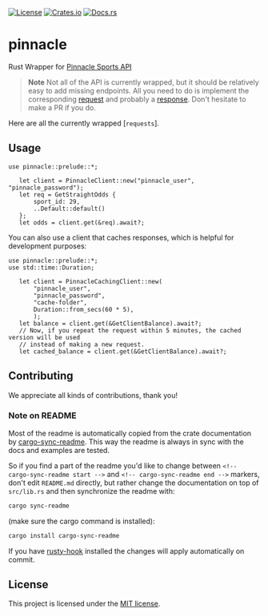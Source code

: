 [![License](https://img.shields.io/crates/l/pinnacle.svg)](https://choosealicense.com/licenses/mit/)
[![Crates.io](https://img.shields.io/crates/v/pinnacle.svg)](https://crates.io/crates/pinnacle)
[![Docs.rs](https://docs.rs/pinnacle/badge.svg)](https://docs.rs/pinnacle)

<!-- cargo-sync-readme start -->

# pinnacle

Rust Wrapper for [Pinnacle Sports API][api]

> **Note**
> Not all of the API is currently wrapped, but it should be relatively easy to add missing
> endpoints. All you need to do is implement the corresponding
> [request](`traits::PinnacleApiRequest`) and probably a [response](`responses`).
> Don't hesitate to make a PR if you do.

Here are all the currently wrapped [`requests`].

## Usage

```rust,no_run
use pinnacle::prelude::*;

   let client = PinnacleClient::new("pinnacle_user", "pinnacle_password");
   let req = GetStraightOdds {
       sport_id: 29,
       ..Default::default()
   };
   let odds = client.get(&req).await?;
```

You can also use a client that caches responses, which is helpful for development purposes:

```rust,no_run
use pinnacle::prelude::*;
use std::time::Duration;

   let client = PinnacleCachingClient::new(
       "pinnacle_user",
       "pinnacle_password",
       "cache-folder",
       Duration::from_secs(60 * 5),
       );
   let balance = client.get(&GetClientBalance).await?;
   // Now, if you repeat the request within 5 minutes, the cached version will be used
   // instead of making a new request.
   let cached_balance = client.get(&GetClientBalance).await?;
```

[api]: https://pinnacleapi.github.io/

<!-- cargo-sync-readme end -->

## Contributing

We appreciate all kinds of contributions, thank you!


### Note on README

Most of the readme is automatically copied from the crate documentation by [cargo-sync-readme][].
This way the readme is always in sync with the docs and examples are tested.

So if you find a part of the readme you'd like to change between `<!-- cargo-sync-readme start -->`
and `<!-- cargo-sync-readme end -->` markers, don't edit `README.md` directly, but rather change
the documentation on top of `src/lib.rs` and then synchronize the readme with:
```bash
cargo sync-readme
```
(make sure the cargo command is installed):
```bash
cargo install cargo-sync-readme
```

If you have [rusty-hook] installed the changes will apply automatically on commit.


## License

This project is licensed under the [MIT license](LICENSE).

[cargo-sync-readme]: https://github.com/phaazon/cargo-sync-readme
[rusty-hook]: https://github.com/swellaby/rusty-hook
